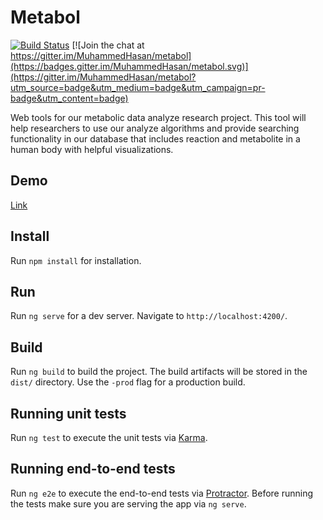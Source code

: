 # Metabol

[![Build Status](https://travis-ci.org/MuhammedHasan/metabol.svg?branch=develop)](https://travis-ci.org/MuhammedHasan/metabol) [![Join the chat at https://gitter.im/MuhammedHasan/metabol](https://badges.gitter.im/MuhammedHasan/metabol.svg)](https://gitter.im/MuhammedHasan/metabol?utm_source=badge&utm_medium=badge&utm_campaign=pr-badge&utm_content=badge)

Web tools for our metabolic data analyze research project. This tool will help researchers to use our analyze algorithms and provide searching functionality in our database that includes reaction and metabolite in a human body with helpful visualizations.

## Demo
[Link](http://metabolitics.biodb.sehir.edu.tr/)

## Install
Run `npm install` for installation.

## Run
Run `ng serve` for a dev server. Navigate to `http://localhost:4200/`.

## Build

Run `ng build` to build the project. The build artifacts will be stored in the `dist/` directory. Use the `-prod` flag for a production build.

## Running unit tests

Run `ng test` to execute the unit tests via [Karma](https://karma-runner.github.io).

## Running end-to-end tests

Run `ng e2e` to execute the end-to-end tests via [Protractor](http://www.protractortest.org/).
Before running the tests make sure you are serving the app via `ng serve`.
